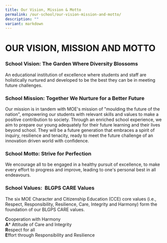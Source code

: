 ```yaml
---
title: Our Vision, Mission & Motto
permalink: /our-school/our-vision-mission-and-motto/
description: ""
variant: markdown
---
```

# OUR VISION, MISSION AND MOTTO

### School Vision:&nbsp;The Garden Where Diversity Blossoms

An educational institution of excellence where students and staff are holistically nurtured and developed to be the best they can be in meeting future challenges.

### School Mission:&nbsp;Together We Nurture for a Better Future

Our mission is in tandem with MOE's mission of "moulding the future of the nation", empowering our students with relevant skills and values to make a positive contribution to society. Through an enriched school experience, we aim to prepare our young adequately for their future learning and their lives beyond school. They will be a future generation that embraces a spirit of inquiry, resilience and tenacity, ready to meet the future challenge of an innovation driven world with confidence.

### School Motto:&nbsp;Strive for Perfection

We encourage all to be engaged in a healthy pursuit of excellence, to make every effort to progress and improve, leading to one's personal best in all endeavours.

### School Values:&nbsp; BLGPS CARE Values

The six MOE Character and Citizenship Education (CCE) core values (i.e., Respect, Responsibility, Resilience, Care, Integrity and Harmony) form the foundation of our BLGPS CARE values.

**C**ooperation with Harmony<br>
**A*** Attitude of Care and Integrity <br>
**R**espect for all <br>
**E**ffort through Responsibility and Resilience 
 <br>